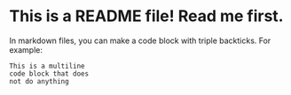 # This is a README file! Read me first.

In markdown files, you can make a code block with triple backticks. For example:

```
This is a multiline
code block that does
not do anything
```
